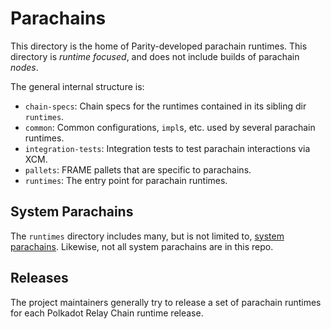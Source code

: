# Parachains

This directory is the home of Parity-developed parachain runtimes. This directory is _runtime
focused_, and does not include builds of parachain _nodes_.

The general internal structure is:

- `chain-specs`: Chain specs for the runtimes contained in its sibling dir `runtimes`.
- `common`: Common configurations, `impl`s, etc. used by several parachain runtimes.
- `integration-tests`: Integration tests to test parachain interactions via XCM.
- `pallets`: FRAME pallets that are specific to parachains.
- `runtimes`: The entry point for parachain runtimes.

## System Parachains

The `runtimes` directory includes many, but is not limited to,
[system parachains](https://wiki.polkadot.network/docs/learn-system-chains). Likewise, not all
system parachains are in this repo.

## Releases

The project maintainers generally try to release a set of parachain runtimes for each Polkadot
Relay Chain runtime release.
